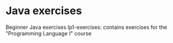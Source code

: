 # Java exercises
 Beginner Java exercises
 lp1-exercises: contains exercises for the "Programming Language I" course
